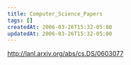 ```yaml
---
title: Computer_Science_Papers
tags: []
createdAt: 2006-03-26T15:32-05:00
updatedAt: 2006-03-26T15:32-05:00
---
```



http://lanl.arxiv.org/abs/cs.DS/0603077

